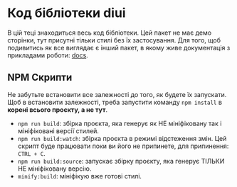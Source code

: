 # Код бібліотеки diui

В цій теці знаходиться весь код бібліотеки. Цей пакет не має демо сторінки, тут присутні тільки стилі без їх застосування. Для того, щоб подивитись як все виглядає є інший пакет, в якому живе документація з прикладами роботи: [docs](../docs/README.md).

## NPM Скрипти

Не забутьте встановити все залежності до того, як будете їх запускати. Щоб в встановити залежності, треба запустити команду `npm install` в **корені всього проєкту, а не тут**.

- `npm run build`: збірка проєкта, яка генерує як НЕ мініфіковану так і мініфіковані версії стилей.
- `npm run build:watch`: збірка проєкта в режимі відстеження змін. Цей скрипт буде працювати поки ви його не припинете, для припинення: `CTRL + C`.
- `npm run build:source`: запускає збірку проєкту, яка генерує ТІЛЬКИ НЕ мініфіковану версію.
- `minify:build`: мініфікую вже готові стилі.
